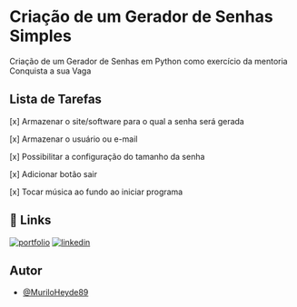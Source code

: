 
# Criação de um Gerador de Senhas Simples

Criação de um Gerador de Senhas em Python como exercício da mentoria Conquista a sua Vaga


## Lista de Tarefas

[x] Armazenar o site/software para o qual a senha será gerada

[x] Armazenar o usuário ou e-mail

[x] Possibilitar a configuração do tamanho da senha

[x] Adicionar botão sair

[x] Tocar música ao fundo ao iniciar programa

## 🔗 Links
[![portfolio](https://img.shields.io/badge/my_portfolio-000?style=for-the-badge&logo=ko-fi&logoColor=white)](https://github.com/MuriloHeyde89/)
[![linkedin](https://img.shields.io/badge/linkedin-0A66C2?style=for-the-badge&logo=linkedin&logoColor=white)](https://www.linkedin.com/in/murilo-heyde/)



## Autor

- [@MuriloHeyde89](https://github.com/MuriloHeyde89)

